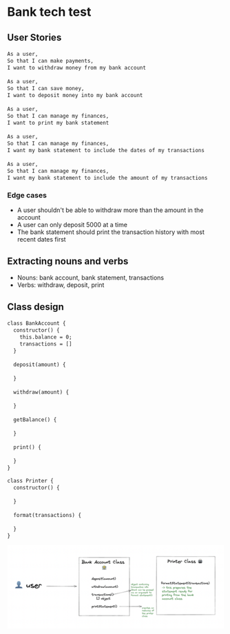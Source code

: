 # Bank tech test

## User Stories

```
As a user, 
So that I can make payments,
I want to withdraw money from my bank account

As a user,
So that I can save money,
I want to deposit money into my bank account

As a user,
So that I can manage my finances,
I want to print my bank statement

As a user,
So that I can manage my finances,
I want my bank statement to include the dates of my transactions

As a user,
So that I can manage my finances,
I want my bank statement to include the amount of my transactions
```
### Edge cases

* A user shouldn't be able to withdraw more than the amount in the account
* A user can only deposit 5000 at a time
* The bank statement should print the transaction history with most recent dates first

## Extracting nouns and verbs

* Nouns: bank account, bank statement, transactions
* Verbs: withdraw, deposit, print

## Class design

```
class BankAccount {
  constructor() {
    this.balance = 0;
    transactions = []
  }

  deposit(amount) {

  }
  
  withdraw(amount) {

  }

  getBalance() {
    
  }

  print() {

  }
}
```
```
class Printer {
  constructor() {
      
  }

  format(transactions) {

  }
}
```

![alt text](img/class_flow.png)